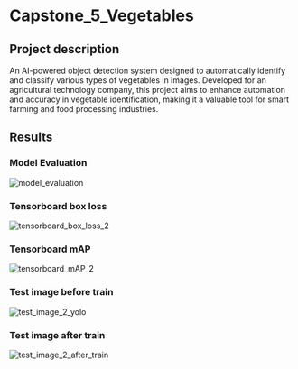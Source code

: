 # Capstone_5_Vegetables
## Project description
An AI-powered object detection system designed to automatically identify and classify various types of vegetables in images.
Developed for an agricultural technology company, this project aims to enhance automation and accuracy in vegetable identification, making it a valuable tool for smart farming and food processing industries.
## Results
### Model Evaluation
![model_evaluation](https://github.com/user-attachments/assets/454b7aa9-4136-4029-9db3-706ca821f043)
### Tensorboard box loss
![tensorboard_box_loss_2](https://github.com/user-attachments/assets/34ba88f0-b3ce-4278-b351-ca6f439399e0)
### Tensorboard mAP
![tensorboard_mAP_2](https://github.com/user-attachments/assets/2259163d-395a-44a7-8f1e-bc01bf6d8311)
### Test image before train
![test_image_2_yolo](https://github.com/user-attachments/assets/789bdac3-002c-4906-8a2f-b8d49408cf49)
### Test image after train
![test_image_2_after_train](https://github.com/user-attachments/assets/f3178dd4-6f68-495c-9e28-fc5df96b709c)


